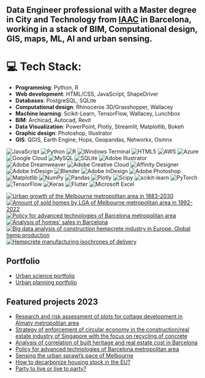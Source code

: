 ## Data Engineer professional with a Master degree in City and Technology from [IAAC](https://iaac.net/educational-programmes/masters-programmes/master-in-city-technology/) in Barcelona, working in a stack of BIM, Computational design, GIS, maps, ML, AI and urban sensing.
 
# 💻 Tech Stack:
- **Programming**: Python, R
- **Web development**: HTML/CSS, JavaScript, ShapeDriver
- **Databases**: PostgreSQL, SQLite
- **Computational design**: Rhinoceros 3D/Grasshopper, Wallacey
- **Machine learning**: Scikit-Learn, TensorFlow, Wallacey, Lunchbox 
- **BIM**: Archicad, Autocad, Revit
- **Data Visualization**: PowerPoint, Plotly, Streamlit, Matplotlib, Bokeh
- **Graphic design**: Photoshop, Illustrator
- **GIS**: QGIS, Earth Engine, Hops, Geopandas, Networkx, Osmnx

![JavaScript](https://img.shields.io/badge/javascript-%23323330.svg?style=for-the-badge&logo=javascript&logoColor=%23F7DF1E) ![Python](https://img.shields.io/badge/python-3670A0?style=for-the-badge&logo=python&logoColor=ffdd54) ![R](https://img.shields.io/badge/r-%23276DC3.svg?style=for-the-badge&logo=r&logoColor=white) ![Windows Terminal](https://img.shields.io/badge/Windows%20Terminal-%234D4D4D.svg?style=for-the-badge&logo=windows-terminal&logoColor=white) ![HTML5](https://img.shields.io/badge/html5-%23E34F26.svg?style=for-the-badge&logo=html5&logoColor=white) ![AWS](https://img.shields.io/badge/AWS-%23FF9900.svg?style=for-the-badge&logo=amazon-aws&logoColor=white) ![Azure](https://img.shields.io/badge/azure-%230072C6.svg?style=for-the-badge&logo=microsoftazure&logoColor=white) ![Google Cloud](https://img.shields.io/badge/GoogleCloud-%234285F4.svg?style=for-the-badge&logo=google-cloud&logoColor=white) ![MySQL](https://img.shields.io/badge/mysql-%2300000f.svg?style=for-the-badge&logo=mysql&logoColor=white) ![SQLite](https://img.shields.io/badge/sqlite-%2307405e.svg?style=for-the-badge&logo=sqlite&logoColor=white) ![Adobe Illustrator](https://img.shields.io/badge/adobe%20illustrator-%23FF9A00.svg?style=for-the-badge&logo=adobe%20illustrator&logoColor=white) ![Adobe Dreamweaver](https://img.shields.io/badge/Adobe%20Dreamweaver-FF61F6.svg?style=for-the-badge&logo=Adobe%20Dreamweaver&logoColor=white) ![Adobe Creative Cloud](https://img.shields.io/badge/Adobe%20Creative%20Cloud-DA1F26.svg?style=for-the-badge&logo=Adobe%20Creative%20Cloud&logoColor=white) ![Affinity Designer](https://img.shields.io/badge/affinity%20designer-%231B72BE.svg?style=for-the-badge&logo=affinity-designer&logoColor=white) ![Adobe InDesign](https://img.shields.io/badge/Adobe%20InDesign-49021F?style=for-the-badge&logo=adobeindesign&logoColor=white) ![Blender](https://img.shields.io/badge/blender-%23F5792A.svg?style=for-the-badge&logo=blender&logoColor=white) ![Adobe InDesign](https://img.shields.io/badge/Adobe%20InDesign-49021F?style=for-the-badge&logo=adobeindesign&logoColor=FF3366) ![Adobe Photoshop](https://img.shields.io/badge/adobe%20photoshop-%2331A8FF.svg?style=for-the-badge&logo=adobe%20photoshop&logoColor=white) ![Matplotlib](https://img.shields.io/badge/Matplotlib-%23ffffff.svg?style=for-the-badge&logo=Matplotlib&logoColor=black) ![NumPy](https://img.shields.io/badge/numpy-%23013243.svg?style=for-the-badge&logo=numpy&logoColor=white) ![Pandas](https://img.shields.io/badge/pandas-%23150458.svg?style=for-the-badge&logo=pandas&logoColor=white) ![Plotly](https://img.shields.io/badge/Plotly-%233F4F75.svg?style=for-the-badge&logo=plotly&logoColor=white) ![Scipy](https://img.shields.io/badge/SciPy-%230C55A5.svg?style=for-the-badge&logo=scipy&logoColor=%white) ![scikit-learn](https://img.shields.io/badge/scikit--learn-%23F7931E.svg?style=for-the-badge&logo=scikit-learn&logoColor=white) ![PyTorch](https://img.shields.io/badge/PyTorch-%23EE4C2C.svg?style=for-the-badge&logo=PyTorch&logoColor=white) ![TensorFlow](https://img.shields.io/badge/TensorFlow-%23FF6F00.svg?style=for-the-badge&logo=TensorFlow&logoColor=white) ![Keras](https://img.shields.io/badge/Keras-%23D00000.svg?style=for-the-badge&logo=Keras&logoColor=white) ![Flutter](https://img.shields.io/badge/Flutter-%2302569B.svg?style=for-the-badge&logo=Flutter&logoColor=white) ![Microsoft Excel](https://img.shields.io/badge/Microsoft_Excel-217346?style=for-the-badge&logo=microsoft-excel&logoColor=white) 

[![Urban growth of the Melbourne metropolitan area in 1883-2030](https://img.youtube.com/vi/-25YBrymrT4/0.jpg)](https://www.youtube.com/watch?v=-25YBrymrT4) [![Amount of sold homes by LGA of Melbourne metropolitan area in 1992-2022](https://img.youtube.com/vi/pUo7egMmR1k/0.jpg)](https://www.youtube.com/watch?v=pUo7egMmR1k)
 [![Policy for advanced technologies of Barcelona metropolitan area](https://img.youtube.com/vi/YW7yWBhQifA/0.jpg)](https://www.youtube.com/watch?v=YW7yWBhQifA) [![Analysis of homes' sales in Barcelona](https://img.youtube.com/vi/d7XqRdQ6O6Y/0.jpg)](https://www.youtube.com/watch?v=d7XqRdQ6O6Y)
[![Big data analysis of construction hempcrete industry in Europe. Global hemp production](https://img.youtube.com/vi/EyttAACprYQ/0.jpg)](https://www.youtube.com/watch?v=EyttAACprYQ) [![Hempcrete manufacturing isochrones of delivery](https://img.youtube.com/vi/Yrk0xLJGtD8/0.jpg)](https://www.youtube.com/watch?v=Yrk0xLJGtD8)


## Portfolio
- [Urban science portfolio](https://blog.iaac.net/user/roman+pomazan/)
- [Urban planning portfolio](https://www.youtube.com/@UrbanSustainArchitects)

## Featured projects 2023
-  [Research and risk assessment of plots for cottage development in Almaty metropolitan area](https://www.youtube.com/watch?v=U0SPB4GNTUU)
-  [Strategy of enforcement of circular economy in the construction/real estate industry of Singapore with the focus on recycling of concrete](https://blog.iaac.net/urban-mining-in-the-city-of-pre-cast-concrete/)
- [Analysis of correlation of built heritage and real estate cost in Barcelona](https://blog.iaac.net/correlation-of-heritage-and-real-estate-barcelona-case/)
- [Policy for advanced technologies of Barcelona metropolitan area](https://blog.iaac.net/the-perks-of-proximity-clustering-advanced-industries-to-facilitate-technology-transfer-in-the-barcelona-metropolitan-region/)
- [Sensing the urban sprawl’s pace of Melbourne](https://blog.iaac.net/remote-sensing-of-the-urban-sprawls-pace-of-melbourne/)
- [How to decarbonize housing stock in the EU?](https://blog.iaac.net/decarbonization-of-housing-stock-in-eu/)
- [Party to live or live to party?](https://blog.iaac.net/party-to-live-or-live-to-party/)

